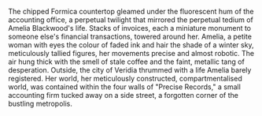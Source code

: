 The chipped Formica countertop gleamed under the fluorescent hum of the accounting office, a perpetual twilight that mirrored the perpetual tedium of Amelia Blackwood's life.  Stacks of invoices, each a miniature monument to someone else's financial transactions, towered around her.  Amelia, a petite woman with eyes the colour of faded ink and hair the shade of a winter sky, meticulously tallied figures, her movements precise and almost robotic.  The air hung thick with the smell of stale coffee and the faint, metallic tang of desperation.  Outside, the city of Veridia thrummed with a life Amelia barely registered.  Her world, her meticulously constructed, compartmentalised world, was contained within the four walls of "Precise Records," a small accounting firm tucked away on a side street, a forgotten corner of the bustling metropolis.
